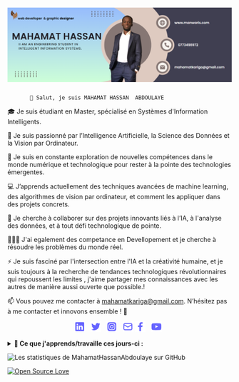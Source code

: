 # ![MahamatHassan Abdoulaye](https://github.com/MahamatHassanAbdoulaye/MahamatHassanAbdoulaye/blob/main/banner.png)

           👋 Salut, je suis MAHAMAT HASSAN  ABDOULAYE
🎓 Je suis étudiant en Master, spécialisé en Systèmes d'Information Intelligents.

 👀 Je suis passionné par l’Intelligence Artificielle, la Science des Données et la Vision par Ordinateur.

🌱 Je suis en constante exploration de nouvelles compétences dans le monde numérique et technologique pour rester à la pointe des technologies émergentes.

💻 J’apprends actuellement des techniques avancées de machine learning, des algorithmes de vision par ordinateur, et comment les appliquer dans des projets concrets.

🤝 Je cherche à collaborer sur des projets innovants liés à l’IA, à l'analyse des données, et à tout défi technologique de pointe.


💪🧠🔨 J'ai egalement des competance en Devellopement et je cherche à résoudre les problèmes du monde réel.

⚡ Je suis fasciné par l'intersection entre l'IA et la créativité humaine, et je suis toujours à la recherche de tendances technologiques révolutionnaires qui repoussent les limites ,
   j'aime partager mes connaissances avec les autres de manière aussi ouverte que possible.!

📫 Vous pouvez me contacter à mahamatkariga@gmail.com.
N’hésitez pas à me contacter et innovons ensemble ! 🚀

<p align='center'>
  <a href="https://www.linkedin.com/"><img height="24" src="https://github.com/MahamatHassanAbdoulaye/MahamatHassanAbdoulaye/blob/main//linkedin.png?raw=true"></a>&nbsp;&nbsp;
  <a href="https://twitter.com/"><img height="24" src="https://github.com/MahamatHassanAbdoulaye/MahamatHassanAbdoulaye/blob/main/twitter.png?raw=true"></a>&nbsp;&nbsp;
  <a href="https://www.instagram.com/"><img height="24" src="https://github.com/MahamatHassanAbdoulaye/MahamatHassanAbdoulaye/blob/main/instagram-alt.png?raw=true"></a>&nbsp;&nbsp;
  <a href="mailto:mahamatkariga@gmail.com"><img height="24" src="https://github.com/MahamatHassanAbdoulaye/MahamatHassanAbdoulaye/blob/main/envelope-alt.png?raw=true"></a>
  <a href="https://www.facebook/"><img height="24" src="https://github.com/MahamatHassanAbdoulaye/MahamatHassanAbdoulaye/blob/main/facebook-f.png?raw=true"></a>&nbsp;&nbsp;
  <a href="https://www.youtube.com/"><img height="24" src="https://github.com/MahamatHassanAbdoulaye/MahamatHassanAbdoulaye/blob/main/youtube.png?raw=true"></a>&nbsp;&nbsp;
</p>
<details>
 <summary><strong>🚀 Ce que j'apprends/travaille ces jours-ci :</strong></summary>

   - 🤖 **Intelligence Artificielle (IA)** : Apprentissage automatique, réseaux neuronaux, traitement du langage naturel (NLP) <br/>
   - 📊 **Analyse des données** : Visualisation de données, manipulation avec des bibliothèques telles que Pandas et NumPy, analyse prédictive <br/>
   - 🐍 **Python avancé** : Conception orientée objet, traitement de grandes quantités de données, automatisation <br/>
   - ☕ **Java avancé (Servlet, JSP)** : Développement d'applications web robustes avec Java EE, création de pages dynamiques avec JSP et gestion des requêtes avec les Servlets <br/>
   - 🖥️ **Bibliothèques : Streamlit** : Création d'applications web interactives pour l'analyse et la visualisation de données <br/>
   - 🌐 **Technologies émergentes** : Étude et implémentation de nouvelles solutions dans le domaine des **systèmes informatiques intelligents**, incluant des frameworks d'IA, des outils de déploiement de 
           modèles (comme TensorFlow, Keras), et des plateformes cloud pour l'IA et le Big Data.
</details>

![Les statistiques de MahamatHassanAbdoulaye sur GitHub](https://github-readme-stats.vercel.app/api?username=MahamatHassanAbdoulaye&show_icons=true&hide=["prs","issues","contribs"])

<p> 
  
[![Open Source Love](https://badges.frapsoft.com/os/v2/open-source.png?v=103)](https://github.com/ellerbrock/open-source-badges/)
<!--img src="https://visitor-badge.glitch.me/badge?page_id=MahamatHassanAbdoulaye.visitor-badge"/-->
</p>








